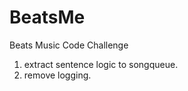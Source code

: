BeatsMe
=======

Beats Music Code Challenge

1. extract sentence logic to songqueue.
2. remove logging.